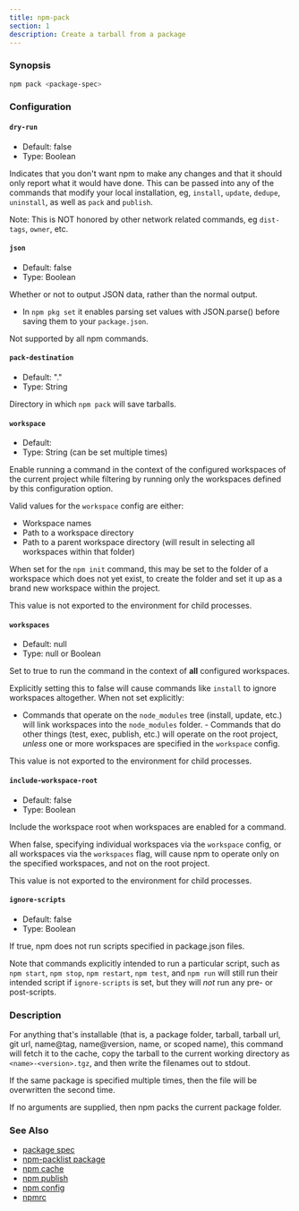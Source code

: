 ```yaml
---
title: npm-pack
section: 1
description: Create a tarball from a package
---
```


### Synopsis

```bash
npm pack <package-spec>
```

### Configuration

#### `dry-run`

* Default: false
* Type: Boolean

Indicates that you don't want npm to make any changes and that it
should only report what it would have done. This can be passed into
any of the commands that modify your local installation, eg,
`install`, `update`, `dedupe`, `uninstall`, as well as `pack` and
`publish`.

Note: This is NOT honored by other network related commands, eg
`dist-tags`, `owner`, etc.



#### `json`

* Default: false
* Type: Boolean

Whether or not to output JSON data, rather than the normal output.

* In `npm pkg set` it enables parsing set values with JSON.parse()
  before saving them to your `package.json`.

Not supported by all npm commands.



#### `pack-destination`

* Default: "."
* Type: String

Directory in which `npm pack` will save tarballs.



#### `workspace`

* Default:
* Type: String (can be set multiple times)

Enable running a command in the context of the configured workspaces
of the current project while filtering by running only the workspaces
defined by this configuration option.

Valid values for the `workspace` config are either:

* Workspace names
* Path to a workspace directory
* Path to a parent workspace directory (will result in selecting all
  workspaces within that folder)

When set for the `npm init` command, this may be set to the folder of
a workspace which does not yet exist, to create the folder and set it
up as a brand new workspace within the project.

This value is not exported to the environment for child processes.

#### `workspaces`

* Default: null
* Type: null or Boolean

Set to true to run the command in the context of **all** configured
workspaces.

Explicitly setting this to false will cause commands like `install`
to ignore workspaces altogether. When not set explicitly:

- Commands that operate on the `node_modules` tree (install, update,
etc.) will link workspaces into the `node_modules` folder. - Commands
that do other things (test, exec, publish, etc.) will operate on the
root project, _unless_ one or more workspaces are specified in the
`workspace` config.

This value is not exported to the environment for child processes.

#### `include-workspace-root`

* Default: false
* Type: Boolean

Include the workspace root when workspaces are enabled for a command.

When false, specifying individual workspaces via the `workspace`
config, or all workspaces via the `workspaces` flag, will cause npm
to operate only on the specified workspaces, and not on the root
project.

This value is not exported to the environment for child processes.

#### `ignore-scripts`

* Default: false
* Type: Boolean

If true, npm does not run scripts specified in package.json files.

Note that commands explicitly intended to run a particular script,
such as `npm start`, `npm stop`, `npm restart`, `npm test`, and `npm
run` will still run their intended script if `ignore-scripts` is set,
but they will *not* run any pre- or post-scripts.



### Description

For anything that's installable (that is, a package folder, tarball, tarball url, git url, name@tag, name@version, name, or scoped name), this command will fetch it to the cache, copy the tarball to the current working directory as `<name>-<version>.tgz`, and then write the filenames out to stdout.

If the same package is specified multiple times, then the file will be overwritten the second time.

If no arguments are supplied, then npm packs the current package folder.

### See Also

* [package spec](/using-npm/package-spec)
* [npm-packlist package](http://npm.im/npm-packlist)
* [npm cache](/commands/npm-cache)
* [npm publish](/commands/npm-publish)
* [npm config](/commands/npm-config)
* [npmrc](/configuring-npm/npmrc)

